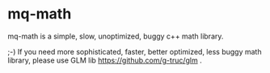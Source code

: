 # mq-math

mq-math is a simple, slow, unoptimized, buggy c++ math library.

;-) If you need more sophisticated, faster, better optimized, less buggy math library,
please use GLM lib https://github.com/g-truc/glm .
